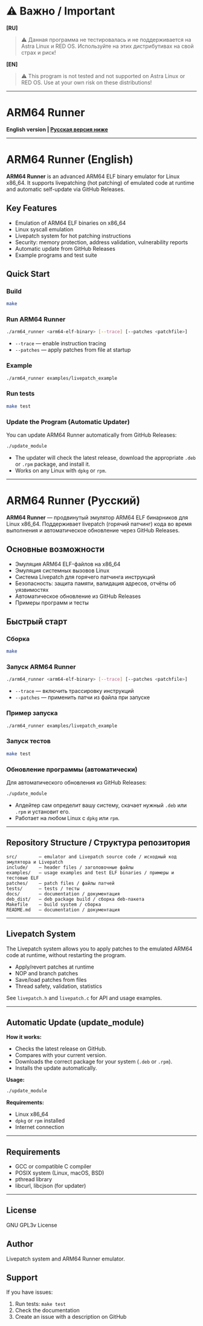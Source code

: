 # ⚠️ Важно / Important

**[RU]**
> ⚠️ Данная программа не тестировалась и не поддерживается на Astra Linux и RED OS. Используйте на этих дистрибутивах на свой страх и риск!

**[EN]**
> ⚠️ This program is not tested and not supported on Astra Linux or RED OS. Use at your own risk on these distributions!

---

# ARM64 Runner

**English version | [Русская версия ниже](#arm64-runner-русский)**

---

# ARM64 Runner (English)

**ARM64 Runner** is an advanced ARM64 ELF binary emulator for Linux x86_64. It supports livepatching (hot patching) of emulated code at runtime and automatic self-update via GitHub Releases.

## Key Features
- Emulation of ARM64 ELF binaries on x86_64
- Linux syscall emulation
- Livepatch system for hot patching instructions
- Security: memory protection, address validation, vulnerability reports
- Automatic update from GitHub Releases
- Example programs and test suite

## Quick Start

### Build
```bash
make
```

### Run ARM64 Runner
```bash
./arm64_runner <arm64-elf-binary> [--trace] [--patches <patchfile>]
```
- `--trace` — enable instruction tracing
- `--patches` — apply patches from file at startup

### Example
```bash
./arm64_runner examples/livepatch_example
```

### Run tests
```bash
make test
```

### Update the Program (Automatic Updater)
You can update ARM64 Runner automatically from GitHub Releases:
```bash
./update_module
```
- The updater will check the latest release, download the appropriate `.deb` or `.rpm` package, and install it.
- Works on any Linux with `dpkg` or `rpm`.

---

# ARM64 Runner (Русский)

**ARM64 Runner** — продвинутый эмулятор ARM64 ELF бинарников для Linux x86_64. Поддерживает livepatch (горячий патчинг) кода во время выполнения и автоматическое обновление через GitHub Releases.

## Основные возможности
- Эмуляция ARM64 ELF-файлов на x86_64
- Эмуляция системных вызовов Linux
- Система Livepatch для горячего патчинга инструкций
- Безопасность: защита памяти, валидация адресов, отчёты об уязвимостях
- Автоматическое обновление из GitHub Releases
- Примеры программ и тесты

## Быстрый старт

### Сборка
```bash
make
```

### Запуск ARM64 Runner
```bash
./arm64_runner <arm64-elf-binary> [--trace] [--patches <patchfile>]
```
- `--trace` — включить трассировку инструкций
- `--patches` — применить патчи из файла при запуске

### Пример запуска
```bash
./arm64_runner examples/livepatch_example
```

### Запуск тестов
```bash
make test
```

### Обновление программы (автоматически)
Для автоматического обновления из GitHub Releases:
```bash
./update_module
```
- Апдейтер сам определит вашу систему, скачает нужный `.deb` или `.rpm` и установит его.
- Работает на любом Linux с `dpkg` или `rpm`.

---

## Repository Structure / Структура репозитория
```
src/        — emulator and Livepatch source code / исходный код эмулятора и Livepatch
include/    — header files / заголовочные файлы
examples/   — usage examples and test ELF binaries / примеры и тестовые ELF
patches/    — patch files / файлы патчей
tests/      — tests / тесты
docs/       — documentation / документация
deb_dist/   — deb package build / сборка deb-пакета
Makefile    — build system / сборка
README.md   — documentation / документация
```

---

## Livepatch System

The Livepatch system allows you to apply patches to the emulated ARM64 code at runtime, without restarting the program.

- Apply/revert patches at runtime
- NOP and branch patches
- Save/load patches from files
- Thread safety, validation, statistics

See `livepatch.h` and `livepatch.c` for API and usage examples.

---

## Automatic Update (update_module)

**How it works:**
- Checks the latest release on GitHub.
- Compares with your current version.
- Downloads the correct package for your system (`.deb` or `.rpm`).
- Installs the update automatically.

**Usage:**
```bash
./update_module
```

**Requirements:**
- Linux x86_64
- `dpkg` or `rpm` installed
- Internet connection

---

## Requirements
- GCC or compatible C compiler
- POSIX system (Linux, macOS, BSD)
- pthread library
- libcurl, libcjson (for updater)

---

## License
GNU GPL3v License

## Author
Livepatch system and ARM64 Runner emulator.

## Support
If you have issues:
1. Run tests: `make test`
2. Check the documentation
3. Create an issue with a description on GitHub